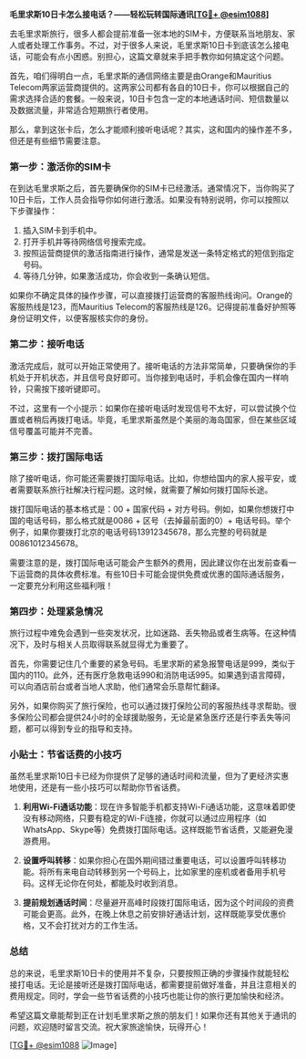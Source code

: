 **毛里求斯10日卡怎么接电话？——轻松玩转国际通讯[[TG💪+ @esim1088](https://t.me/s/esim1088)]**

去毛里求斯旅行，很多人都会提前准备一张本地的SIM卡，方便联系当地朋友、家人或者处理工作事务。不过，对于很多人来说，毛里求斯10日卡到底该怎么接电话，可能会有点小困惑。别担心，这篇文章就来手把手教你如何搞定这个问题。

首先，咱们得明白一点，毛里求斯的通信网络主要是由Orange和Mauritius Telecom两家运营商提供的。这两家公司都有各自的10日卡，你可以根据自己的需求选择合适的套餐。一般来说，10日卡包含一定的本地通话时间、短信数量以及数据流量，非常适合短期旅行者使用。

那么，拿到这张卡后，怎么才能顺利接听电话呢？其实，这和国内的操作差不多，但还是有些细节需要注意。

### 第一步：激活你的SIM卡

在到达毛里求斯之后，首先要确保你的SIM卡已经激活。通常情况下，当你购买了10日卡后，工作人员会指导你如何进行激活。如果没有特别说明，你可以按照以下步骤操作：

1. 插入SIM卡到手机中。
2. 打开手机并等待网络信号搜索完成。
3. 按照运营商提供的激活指南进行操作，通常是发送一条特定格式的短信到指定号码。
4. 等待几分钟，如果激活成功，你会收到一条确认短信。

如果你不确定具体的操作步骤，可以直接拨打运营商的客服热线询问。Orange的客服热线是123，而Mauritius Telecom的客服热线是126。记得提前准备好护照等身份证明文件，以便客服核实你的身份。

### 第二步：接听电话

激活完成后，就可以开始正常使用了。接听电话的方法非常简单，只要确保你的手机处于开机状态，并且信号良好即可。当你接到电话时，手机会像在国内一样响铃，只需按下接听键即可。

不过，这里有一个小提示：如果你在接听电话时发现信号不太好，可以尝试换个位置或者稍后再拨打电话。毕竟，毛里求斯虽然是个美丽的海岛国家，但在某些区域信号覆盖可能并不完善。

### 第三步：拨打国际电话

除了接听电话，你可能还需要拨打国际电话。比如，你想给国内的家人报平安，或者需要联系旅行社解决行程问题。这时候，就需要了解如何拨打国际长途。

拨打国际电话的基本格式是：00 + 国家代码 + 对方号码。例如，如果你想拨打中国的电话号码，那么格式就是0086 + 区号（去掉最前面的0）+ 电话号码。举个例子，如果你要拨打北京的电话号码13912345678，那么完整的号码就是00861012345678。

需要注意的是，拨打国际电话可能会产生额外的费用，因此建议你在出发前查看一下运营商的具体收费标准。有些10日卡可能会提供免费或优惠的国际通话服务，一定要充分利用这些福利哦！

### 第四步：处理紧急情况

旅行过程中难免会遇到一些突发状况，比如迷路、丢失物品或者生病等。在这种情况下，及时与相关人员取得联系就显得尤为重要了。

首先，你需要记住几个重要的紧急号码。毛里求斯的紧急报警电话是999，类似于国内的110。此外，还有医疗急救电话990和消防电话995。如果遇到语言障碍，可以向酒店前台或者当地人求助，他们通常会乐意帮忙翻译。

另外，如果你购买了旅行保险，也可以通过拨打保险公司的客服热线寻求帮助。很多保险公司都会提供24小时的全球援助服务，无论是紧急医疗还是行李丢失等问题，都可以得到专业的指导和支持。

### 小贴士：节省话费的小技巧

虽然毛里求斯10日卡已经为你提供了足够的通话时间和流量，但为了更经济实惠地使用，还是有一些小技巧可以帮助你节省话费。

1. **利用Wi-Fi通话功能**：现在许多智能手机都支持Wi-Fi通话功能，这意味着即使没有移动网络，只要有稳定的Wi-Fi连接，你就可以通过应用程序（如WhatsApp、Skype等）免费拨打国际电话。这样既能节省话费，又能避免漫游费用。

2. **设置呼叫转移**：如果你担心在国外期间错过重要电话，可以设置呼叫转移功能。将所有来电自动转移到另一个号码上，比如家里的座机或者备用手机号码。这样无论你在何处，都能及时收到消息。

3. **提前规划通话时间**：尽量避开高峰时段拨打国际电话，因为这个时间段的资费可能会更高。此外，在晚上休息之前安排好通话计划，这样既能享受优惠价格，又不会打扰对方的工作生活。

### 总结

总的来说，毛里求斯10日卡的使用并不复杂，只要按照正确的步骤操作就能轻松接打电话。无论是接听还是拨打国际电话，都需要提前做好准备，并且注意相关的费用规定。同时，学会一些节省话费的小技巧也能让你的旅行更加愉快和经济。

希望这篇文章能帮到正在计划毛里求斯之旅的朋友们！如果你还有其他关于通讯的问题，欢迎随时留言交流。祝大家旅途愉快，玩得开心！

[[TG💪+ @esim1088](https://t.me/s/esim1088) ![Image](https://i.postimg.cc/4NQfJmqS/Snipaste-2025-05-13-00-14-12.png)]